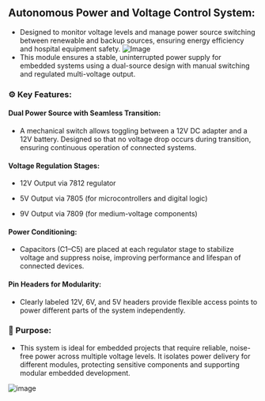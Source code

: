 ## Autonomous Power and Voltage Control System:
- Designed to monitor voltage levels and manage power source switching between renewable and backup sources, ensuring energy efficiency and hospital equipment safety.
![Image](https://github.com/user-attachments/assets/4360a459-3dee-413c-9064-8f55f42ec06e)
- This module ensures a stable, uninterrupted power supply for embedded systems using a dual-source design with manual switching and regulated multi-voltage output.
### ⚙️ Key Features:
#### Dual Power Source with Seamless Transition:
- A mechanical switch allows toggling between a 12V DC adapter and a 12V battery. Designed so that no voltage drop occurs during transition, ensuring continuous operation of connected systems.
#### Voltage Regulation Stages:
- 12V Output via 7812 regulator

- 5V Output via 7805 (for microcontrollers and digital logic)

- 9V Output via 7809 (for medium-voltage components)
#### Power Conditioning:
- Capacitors (C1–C5) are placed at each regulator stage to stabilize voltage and suppress noise, improving performance and lifespan of connected devices.
#### Pin Headers for Modularity:
- Clearly labeled 12V, 6V, and 5V headers provide flexible access points to power different parts of the system independently.

### 🧠 Purpose:
- This system is ideal for embedded projects that require reliable, noise-free power across multiple voltage levels. It isolates power delivery for different modules, protecting sensitive components and supporting modular embedded development.

![image](https://github.com/OmarKhaled-00/Hospital-System/blob/main/POWER_SUPPLY-ezgif.com-video-to-gif-converter.gif/Power-Supply-ezgif.com-video-to-gif-converter.gif)
